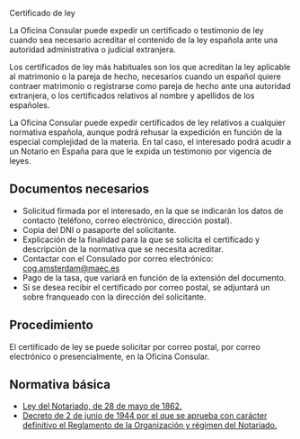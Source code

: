  Certificado de ley

  La Oficina Consular puede expedir un certificado o testimonio de ley cuando sea necesario acreditar el contenido de la ley española ante una autoridad administrativa o judicial extranjera.

 Los certificados de ley más habituales son los que acreditan la ley aplicable al matrimonio o la pareja de hecho, necesarios cuando un español quiere contraer matrimonio o registrarse como pareja de hecho ante una autoridad extranjera, o los certificados relativos al nombre y apellidos de los españoles.

 La Oficina Consular puede expedir certificados de ley relativos a cualquier normativa española, aunque podrá rehusar la expedición en función de la especial complejidad de la materia. En tal caso, el interesado podrá acudir a un Notario en España para que le expida un testimonio por vigencia de leyes.

 Documentos necesarios
---------------------

 * Solicitud firmada por el interesado, en la que se indicarán los datos de contacto (teléfono, correo electrónico, dirección postal).
* Copia del DNI o pasaporte del solicitante.
* Explicación de la finalidad para la que se solicita el certificado y descripción de la normativa que se necesita acreditar.
* Contactar con el Consulado por correo electrónico: cog.amsterdam@maec.es
* Pago de la tasa, que variará en función de la extensión del documento.
* Si se desea recibir el certificado por correo postal, se adjuntará un sobre franqueado con la dirección del solicitante.

 Procedimiento
-------------

 El certificado de ley se puede solicitar por correo postal, por correo electrónico o presencialmente, en la Oficina Consular.

 Normativa básica
----------------

 * [Ley del Notariado, de 28 de mayo de 1862.](https://www.boe.es/buscar/act.php?id=BOE-A-1862-4073)
* [Decreto de 2 de junio de 1944 por el que se aprueba con carácter definitivo el Reglamento de la Organización y régimen del Notariado.](https://www.boe.es/buscar/act.php?id=BOE-A-1944-6578)

  